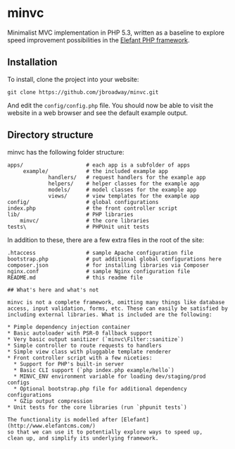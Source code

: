 # minvc

Minimalist MVC implementation in PHP 5.3, written as a baseline to
explore speed improvement possibilities in the
[Elefant PHP framework](http://www.elefantcms.com/).

## Installation

To install, clone the project into your website:

```
git clone https://github.com/jbroadway/minvc.git
```

And edit the `config/config.php` file. You should now be able
to visit the website in a web browser and see the default example
output.

## Directory structure

minvc has the following folder structure:

```
apps/                    # each app is a subfolder of apps
     example/            # the included example app
             handlers/   # request handlers for the example app
             helpers/    # helper classes for the example app
             models/     # model classes for the example app
             views/      # view templates for the example app
config/                  # global configurations
index.php                # the front controller script
lib/                     # PHP libraries
    minvc/               # the core libraries
tests\                   # PHPUnit unit tests
```

In addition to these, there are a few extra files in the root
of the site:

```
.htaccess                # sample Apache configuration file
bootstrap.php            # put additional global configurations here
composer.json            # for installing libraries via Composer
nginx.conf               # sample Nginx configuration file
README.md                # this readme file

## What's here and what's not

minvc is not a complete framework, omitting many things like database
access, input validation, forms, etc. These can easily be satisfied by
including external libraries. What is included are the following:

* Pimple dependency injection container
* Basic autoloader with PSR-0 fallback support
* Very basic output sanitizer (`minvc\Filter::sanitize`)
* Simple controller to route requests to handlers
* Simple view class with pluggable template renderer
* Front controller script with a few niceties:
  * Support for PHP's built-in server
  * Basic CLI support (`php index.php example/hello`)
  * MINVC_ENV environment variable for loading dev/staging/prod configs
  * Optional bootstrap.php file for additional dependency configurations
  * GZip output compression
* Unit tests for the core libraries (run `phpunit tests`)

The functionality is modelled after [Elefant](http://www.elefantcms.com/)
so that we can use it to potentially explore ways to speed up,
clean up, and simplify its underlying framework.
